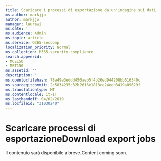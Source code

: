 ```yaml
---
title: Scaricare i processi di esportazione da un'indagine sui dati
ms.author: markjjo
author: markjjo
manager: laurawi
ms.date: ''
ms.audience: Admin
ms.topic: article
ms.service: O365-seccomp
localization_priority: Normal
ms.collection: M365-security-compliance
search.appverid:
- MOE150
- MET150
ms.assetid: ''
description: ''
ms.openlocfilehash: 78a49e3eddd456aeb5f4b26ed944208bb516340c
ms.sourcegitcommit: 2c5834235c32b2616e1813ce24eeb3419a09629f
ms.translationtype: MT
ms.contentlocale: it-IT
ms.lasthandoff: 04/02/2019
ms.locfileid: "31030240"
---
```

# <a name="download-export-jobs"></a><span data-ttu-id="30bd7-102">Scaricare processi di esportazione</span><span class="sxs-lookup"><span data-stu-id="30bd7-102">Download export jobs</span></span>

<span data-ttu-id="30bd7-103">Il contenuto sarà disponibile a breve.</span><span class="sxs-lookup"><span data-stu-id="30bd7-103">Content coming soon.</span></span>